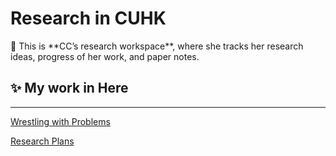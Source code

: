 # Research in CUHK

<aside>
🌱 This is **CC’s research workspace**, where she tracks her research ideas, progress of her work, and paper notes.

</aside>

## ✨ My work in Here

---

[Wrestling with Problems](Research%20in%20CUHK%20657b40849f794dffa374bcbeb60fba71/Wrestling%20with%20Problems%20fbacff8b378f4682bdede50358c09bf0.md)

[Research Plans](Research%20in%20CUHK%20657b40849f794dffa374bcbeb60fba71/Research%20Plans%2082fde4aaacbb435ab110b2ac11fadb15.md)